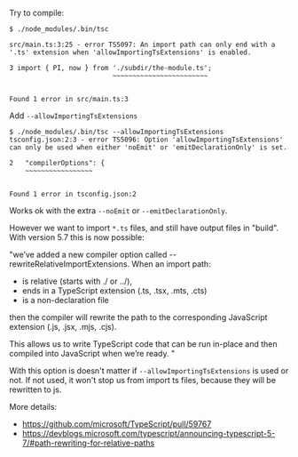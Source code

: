Try to compile:

```
$ ./node_modules/.bin/tsc

src/main.ts:3:25 - error TS5097: An import path can only end with a '.ts' extension when 'allowImportingTsExtensions' is enabled.

3 import { PI, now } from './subdir/the-module.ts';
                          ~~~~~~~~~~~~~~~~~~~~~~~~


Found 1 error in src/main.ts:3

```


Add `--allowImportingTsExtensions`

```
$ ./node_modules/.bin/tsc --allowImportingTsExtensions
tsconfig.json:2:3 - error TS5096: Option 'allowImportingTsExtensions' can only be used when either 'noEmit' or 'emitDeclarationOnly' is set.

2   "compilerOptions": {
    ~~~~~~~~~~~~~~~~~


Found 1 error in tsconfig.json:2
```

Works ok with the extra `--noEmit` or `--emitDeclarationOnly`.

However we want to import `*.ts` files, and still have output files in "build". With version 5.7 this is now possible:

"we’ve added a new compiler option called --rewriteRelativeImportExtensions. When an import path:

- is relative (starts with ./ or ../),
- ends in a TypeScript extension (.ts, .tsx, .mts, .cts)
- is a non-declaration file

then the compiler will rewrite the path to the corresponding JavaScript extension (.js, .jsx, .mjs, .cjs).

This allows us to write TypeScript code that can be run in-place and then compiled into JavaScript when we’re ready.
"

With this option is doesn't matter if `--allowImportingTsExtensions` is used or not. If not used, it won't stop us from import ts files, because they will be rewritten to js.

More details:
- https://github.com/microsoft/TypeScript/pull/59767
- https://devblogs.microsoft.com/typescript/announcing-typescript-5-7/#path-rewriting-for-relative-paths

